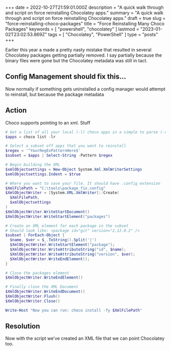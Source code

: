 +++
date = 2022-10-27T21:59:01.000Z
description = "A quick walk through and script on force reinstalling Chocolatey apps."
summary = "A quick walk through and script on force reinstalling Chocolatey apps."
draft = true
slug = "force-reinstalling-choco-packages"
title = "Force Reinstalling Many Choco Packages"
keywords = [ "powershell", "chocolatey" ]
lastmod = "2023-01-02T23:02:53.869Z"
tags = [ "Chocolatey", "PowerShell" ]
type = "posts"
+++

Earlier this year a made a pretty nasty mistake that resulted in several Chocolatey packages getting partially removed. I say partially because the binary files were gone but the Chocolatey metadata was still in tact.

## Config Management should fix this...

Now normally if something gets uninstalled a config manager would attempt to reinstall, but because the package metadata 

## Action

Choco supports pointing to an xml. Stuff

```powershell
# Get a list of all your local (-l) choco apps in a simple to parse (-r) format 
$apps = choco list -lr

# Select a subset off apps that you want to reinstall
$regex = '^YourRegExPatternHere$'
$subset = $apps | Select-String -Pattern $regex

# Begin building the XML
$xmlObjectsettings = New-Object System.Xml.XmlWriterSettings
$xmlObjectsettings.Indent = $true

# Where you want to save your file. It should have .config extension
$XmlFilePath = "C:\tools\package_fix.config"
$XmlObjectWriter = [System.XML.XmlWriter]::Create(
  $XmlFilePath,
  $xmlObjectsettings
)
$XmlObjectWriter.WriteStartDocument()
$XmlObjectWriter.WriteStartElement("packages")

# Create an XML element for each package in the subset
# Should look like: <package id="git" version="2.12.0.2" />
$subset | ForEach-Object {
  $name, $ver = $_.ToString().Split('|')
  $XmlObjectWriter.WriteStartElement("package");
  $XmlObjectWriter.WriteAttributeString("id", $name);
  $XmlObjectWriter.WriteAttributeString("version", $ver);
  $XmlObjectWriter.WriteEndElement();
}

# Close the packages element
$XmlObjectWriter.WriteEndElement()

# Finally close the XML Document
$XmlObjectWriter.WriteEndDocument()
$XmlObjectWriter.Flush()
$XmlObjectWriter.Close()

Write-Host "Now you can run: choco install -fy $XmlFilePath"
```

## Resolution

Now with the script we've created an XML file that we can point Chocolatey too.